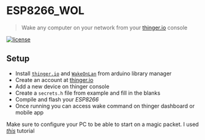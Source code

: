 # ESP8266_WOL
>Wake any computer on your network from your [thinger.io](https://console.thinger.io/) console

[![license](https://img.shields.io/github/license/vahidtvj/esp8266_wol)](https://github.com/vahidtvj/ESP8266_WOL/blob/master/LICENSE)

## Setup
*  Install [`thinger.io`](https://docs.thinger.io/quick-sart/devices/arduino#installation) and [`WakeOnLan`](https://www.arduino.cc/reference/en/libraries/wakeonlan/) from arduino library manager
*  Create an account at [thinger.io](https://thinger.io/) 
*  Add a new device on thinger console 
*  Create a `secrets.h` file from example and fill in the blanks
*  Compile and flash your *ESP8266*
*  Once running you can access wake command on thinger dashboard or mobile app

Make sure to configure your PC to be able to start on a magic packet. I used [*this*](https://forum-en.msi.com/faq/article/wake-on-lan-wol) tutorial